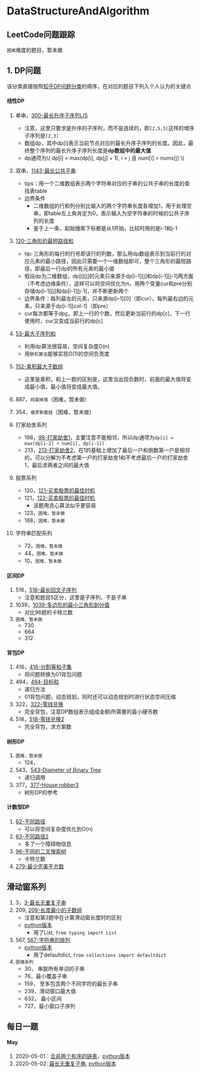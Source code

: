 # DataStructureAndAlgorithm


## LeetCode问题跟踪
`困难`难度的题目，暂未做


## 1. DP问题
该分类直接按照[知乎DP问题分类](https://zhuanlan.zhihu.com/p/126546914)的顺序，在对应的题目下列入个人认为的关键点

#### 线性DP
1. 单串，[300-最长升序子序列LIS](./LeetCode/P300_longest_increasing_subseq.cc)
    * 注意，这里只要求是升序的子序列，而不是连续的，即`[2,5,3]`这样的增序子序列是`[2,3]`
    * 数组dp，其中dp[i]表示当前节点对应的最长升序子序列的长度。因此，最终整个序列的最长升序子序列长度是**dp数组中的最大值**
    * dp通项为\\( dp[i] = max(dp[i], dp[j] + 1), i > j 且 num[i] > nums[j] \\)

2. 双串，[1143-最长公共子串](./LeetCode/P1143_longest_common_subsequence.cc)
    * tips：用一个二维数组表示两个字符串对应的子串的公共子串的长度的查找表table
    * 边界条件
        * 二维数组的行和列分别比输入的两个字符串长度各增加1，用于处理空串，即table左上角肯定为0，表示输入为空字符串的时候的公共子序列的长度
        * 鉴于上一条，起始搜索下标都是从1开始，比较时用的是i-1和j-1
3. [120-三角形的最短路径和](./LeetCode/P120_min_path_triangle.cc)
    * tip: 三角形的每行的行号即该行的列数，那么用dp数组表示到当前行的对应元素的最小路径，因此只需要一个一维数组即可，整个三角形的最短路径，即最后一行dp的所有元素的最小值
    * 假设dp为二维数组，dp[i][j]的元素只来源于dp[i-1][j]和dp[i-1][j-1]两方面（不考虑边缘条件），这样可以将空间优化为n，用两个变量cur和pre分别存储dp[i-1][j]和dp[i-1][j-1]，并不断更新两个
    * 边界条件：每列最左的元素，只来源dp[i-1][0]（即cur），每列最右边的元素，只来源于dp[i-1][col-1]（即pre）
    * cur每次都等于dp[c](c为列数)，即上一行的个数，然后更新当前行的dp[c]，下一行使用时，cur又变成当前行的dp[c]
4. [53-最大子序列和](./LeetCode/P53_max_sub_array.cc)
    * 利用dp算法很容易，空间复杂度O(n)
    * 用`联机算法`能够实现O(1)的空间负责度
5. [152-乘积最大子数组](./LeetCode/P152_max_product_subarray.cc)
    * 这里是乘积，和上一题的区别是，这里当出现负数时，前面的最大值将变成最小值，最小值将变成最大值。
6. 887，`鸡蛋掉落`（困难，暂未做）
7. 354，`俄罗斯套娃`（困难，暂未做）
8. 打家劫舍系列
    * 198，[98-打家劫舍1](./LeetCode/P198_robber_house.cc)，主要注意不能相邻，所以dp通项为`dp[i] = max(dp[i-2] + num[i], dp[i-1])`
    * 213，[213-打家劫舍2](./LeetCode/P213_robber_house2.cc)，在1的基础上增加了最后一户和倒数第一户是相邻的，可以分解为不考虑第一户的打家劫舍1和不考虑最后一户的打家劫舍1，最后求两者之间的最大值
9. 股票系列
    * 120，[121-买卖股票的最佳时机](./LeetCode/P121_best_to_operator_stock.cc)
    * 121，[122-买卖股票的最佳时机](./LeetCode/P122_best_to_operator_stock2.cc)
        * 该题用贪心算法似乎更容易
    * 123，`困难，暂未做`
    * 188，`困难，暂未做`
10. 字符串匹配系列
    * 72，`困难，暂未做`
    * 44，`困难，暂未做`
    * 10，`困难，暂未做`


#### 区间DP
1. 516，[516-最长回文子序列](./LeetCode/P516_longest_palindromic_subseq.cc)
    * 注意和题目5区分，这里是子序列，不是子串
2. 1039，[1039-多边形的最小三角形剖分值](./LeetCode/P1039_min_score_polygon.cc)
    * 对比96题的卡特兰数
3. `困难，暂未做`
    * 730
    * 664
    * 312

#### 背包DP
1. 416，[416-分割等和子集](./LeetCode/P416_partition_equal_subset_sum.cc)
    * 将问题转换为01背包问题
2. 494，[494-目标和](./LeetCode/P494_target_sum.cc)
    * 递归方法
    * 01背包问题，动态规划，同时还可以动态规划时进行状态空间压缩
2. 322，[322-零钱兑换](./LeetCode/P322_coin_change.cc)
    * 完全背包，注意DP数组表示组成金额i所需要的最小硬币数
3. 518，[518-零钱兑换2](./LeetCode/P518_coin_change.cc)
    * 完全背包，求方案数


#### 树形DP
1. `困难，暂未做`
    * 124，
2. 543，[543-Diameter of Binary Tree](./LeetCode/P543_diameter_of_bt.cc)
    * 递归调用
3. 377，[377-House robber3](./LeetCode/P377_robber_house3.cc)
    * 树形DP的参考


#### 计数型DP
1. [62-不同路径](./LeetCode/P62_unique_paths.cc)
    * 可以将空间复杂度优化到O(n)
2. [63-不同路径2](./LeetCode/P63_unique_path_2.cc)
    * 多了一个障碍物信息
3. [96-不同的二叉搜索树](./LeetCode/P96_different_binary_search_tree.cc)
    * 卡特兰数
4. [279-最少完美平方数](./LeetCode/P279_perfect_squares.cc)


## 滑动窗系列
1. 3，[3-最长无重复子串](./LeetCode/P3_longest_substr_without_repeating.cc)
2. 209, [209-长度最小的子数组](./LeetCode/P209_min_seq_sum_len.cc)
    * 注意和第3题中在计算滑动窗长度时的区别
    * [python版本](./LeetCode/P209_min_seq_sum_len.py)
        * 用了List, `from typing import List`
3. 567, [567-字符串的排列](./LeetCode/P567_permutation_in_string.cc)
    * [python版本](./LeetCode/P567_permutation_in_string.py)
        * 用了defaultdict, `from collections import defaultdict`
4. `困难系列`
    * 30， 串联所有单词的子串
    * 76，最小覆盖子串
    * 159， 至多包含两个不同字符的最长子串
    * 239，滑动窗口最大值
    * 632， 最小区间
    * 727，最小窗口子序列

## 每日一题
#### May
1. 2020-05-01：[合并两个有序的链表](./LeetCode/P21_merge_two_sorted_lists.cc)，[python版本](./LeetCode/P21_merge_two_sorted_list.py)
2. 2020-05-02: [最长无重复子串](./LeetCode/P3_longest_substr_without_repeating.cc), [python版本](./LeetCode/P3_longest_substr_without_repeating.py)